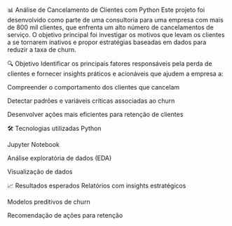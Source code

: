 📊 Análise de Cancelamento de Clientes com Python
Este projeto foi desenvolvido como parte de uma consultoria para uma empresa com mais de 800 mil clientes, que enfrenta um alto número de cancelamentos de serviço. O objetivo principal foi investigar os motivos que levam os clientes a se tornarem inativos e propor estratégias baseadas em dados para reduzir a taxa de churn.

🔍 Objetivo
Identificar os principais fatores responsáveis pela perda de clientes e fornecer insights práticos e acionáveis que ajudem a empresa a:

Compreender o comportamento dos clientes que cancelam

Detectar padrões e variáveis críticas associadas ao churn

Desenvolver ações mais eficientes para retenção de clientes

🛠 Tecnologias utilizadas
Python

Jupyter Notebook

Análise exploratória de dados (EDA)

Visualização de dados

📈 Resultados esperados
Relatórios com insights estratégicos

Modelos preditivos de churn

Recomendação de ações para retenção

